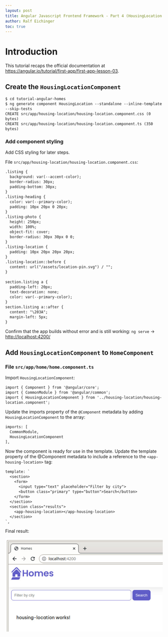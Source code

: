 ```yaml
---
layout: post
title: Angular Javascript Frontend Framework - Part 4 (HousingLocation Component)
author: Ralf Eichinger
toc: true
---
```



# Introduction

This tutorial recaps the official documentation at <https://angular.io/tutorial/first-app/first-app-lesson-03>.

## Create the `HousingLocationComponent`

```
$ cd tutorial-angular-homes
$ ng generate component HousingLocation --standalone --inline-template --skip-tests
CREATE src/app/housing-location/housing-location.component.css (0 bytes)
CREATE src/app/housing-location/housing-location.component.ts (350 bytes)
```

### Add component styling

Add CSS styling for later steps.

File `src/app/housing-location/housing-location.component.css`:

```
.listing {
  background: var(--accent-color);
  border-radius: 30px;
  padding-bottom: 30px;
}
.listing-heading {
  color: var(--primary-color);
  padding: 10px 20px 0 20px;
}
.listing-photo {
  height: 250px;
  width: 100%;
  object-fit: cover;
  border-radius: 30px 30px 0 0;
}
.listing-location {
  padding: 10px 20px 20px 20px;
}
.listing-location::before {
  content: url("/assets/location-pin.svg") / "";
}

section.listing a {
  padding-left: 20px;
  text-decoration: none;
  color: var(--primary-color);
}
section.listing a::after {
  content: "\203A";
  margin-left: 5px;
}
```

Confirm that the app builds without error and is still working: `ng serve` -> <http://localhost:4200/>

## Add `HousingLocationComponent` to `HomeComponent`


### File `src/app/home/home.component.ts`

Import `HousingLocationComponent`:

```
import { Component } from '@angular/core';
import { CommonModule } from '@angular/common';
import { HousingLocationComponent } from '../housing-location/housing-location.component';
```

Update the imports property of the `@Component` metadata by adding `HousingLocationComponent` to the array:

```
imports: [
  CommonModule,
  HousingLocationComponent
],
```

Now the component is ready for use in the template. Update the template property of the @Component metadata to include a reference to the `<app-housing-location>` tag:

```
template: `
  <section>
    <form>
      <input type="text" placeholder="Filter by city">
      <button class="primary" type="button">Search</button>
    </form>
  </section>
  <section class="results">
    <app-housing-location></app-housing-location>
  </section>
`,
```

Final result:

![Homes housing location draft](/assets/topics/development/javascript/angular-homes-03.jpg)